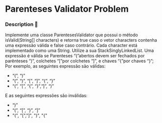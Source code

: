 # Parenteses Validator Problem 

### Description 📌


Implemente uma classe ParentesesValidator que possui o método isValid(String[] characters)
e retorna true caso o vetor characters contenha uma expressão válida e false caso contrário.
Cada character está implementado como uma String. Utilize a sua StackSinglyLinkedList<T>.
Uma expressão é válida se Parenteses “(”abertos devem ser fechados por parênteses “)”, colchetes “[”por colchetes “]”, e chaves “{”por chaves “}”; Por exemplo, as seguintes expressão são válidas:
- “(”, “)”
- “(”, “)”, “[”, “]”, “{”, “}”
- “(”, “[”, “{”, “}”,“]”, “)”

E as seguintes expressões são inválidas:

- “)”
- “(”, “[”, “}”, “]”
- "(", "[","]", ")", "{"
